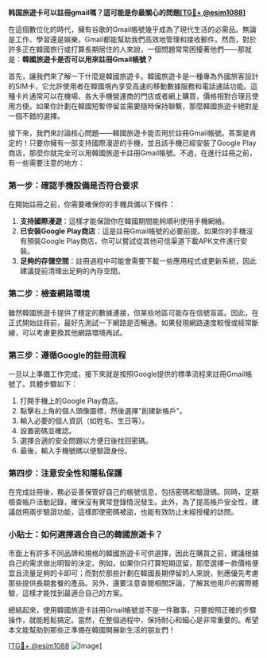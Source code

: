 **韩国旅遊卡可以註冊gmail嗎？這可能是你最關心的問題[[TG💪+ @esim1088](https://t.me/s/esim1088)]**

在這個數位化的時代，擁有谷歌的Gmail帳號幾乎成為了現代生活的必需品。無論是工作、學習還是娛樂，Gmail都能幫助我們高效地管理和接收郵件。然而，對於許多正在韓國旅行或打算長期居住的人來說，一個問題常常困擾著他們——那就是：**韓國旅遊卡是否可以用來註冊Gmail帳號？**

首先，讓我們來了解一下什麼是韓國旅遊卡。韓國旅遊卡是一種專為外國旅客設計的SIM卡，它允許使用者在韓國境內享受高速的移動數據服務和電話通話功能。這種卡片通常可以在機場、各大手機營運商的門店或者網上購買，價格相對合理且使用方便。如果你計劃在韓國短暫停留並需要隨時保持聯繫，那麼韓國旅遊卡絕對是一個不錯的選擇。

接下來，我們來討論核心問題——韓國旅遊卡能否用於註冊Gmail帳號。答案是肯定的！只要你擁有一部支持國際漫遊的手機，並且該手機已經安裝了Google Play商店，那麼你就完全可以用韓國旅遊卡註冊Gmail帳號。不過，在進行註冊之前，有一些需要注意的地方：

### **第一步：確認手機設備是否符合要求**
在開始註冊之前，你需要確保你的手機具備以下條件：
1. **支持國際漫遊**：這樣才能保證你在韓國期間能夠順利使用手機網絡。
2. **已安裝Google Play商店**：這是註冊Gmail帳號的必要前提。如果你的手機沒有預裝Google Play商店，你可以嘗試從其他可信渠道下載APK文件進行安裝。
3. **足夠的存儲空間**：註冊過程中可能會需要下載一些應用程式或更新系統，因此建議提前清理出足夠的內存空間。

### **第二步：檢查網路環境**
雖然韓國旅遊卡提供了穩定的數據連接，但某些地區可能存在信號盲區。因此，在正式開始註冊前，最好先測試一下網路是否暢通。如果發現網路速度較慢或經常斷線，可以考慮更換其他網路環境再試。

### **第三步：遵循Google的註冊流程**
一旦以上準備工作完成，接下來就是按照Google提供的標準流程來註冊Gmail帳號了。具體步驟如下：
1. 打開手機上的Google Play商店。
2. 點擊右上角的個人頭像圖標，然後選擇“創建新帳戶”。
3. 輸入必要的個人資訊（如姓名、生日等）。
4. 設置密碼並確認。
5. 選擇合適的安全問題以方便日後找回密碼。
6. 最後，輸入手機號碼以便驗證身份。

### **第四步：注意安全性和隱私保護**
在完成註冊後，務必妥善保管好自己的帳號信息，包括密碼和驗證碼。同時，定期檢查帳戶活動記錄，確保沒有異常登錄情況發生。此外，為了提高帳戶安全性，建議啟用兩步驗證功能，這樣即使密碼被盜，也能有效防止未經授權的訪問。

### **小貼士：如何選擇適合自己的韓國旅遊卡？**
市面上有許多不同品牌和規格的韓國旅遊卡可供選擇，因此在購買之前，建議根據自己的需求做出明智的決定。例如，如果你只打算短期逗留，那麼選擇一款價格便宜且流量足夠的卡即可；而對於那些計劃在韓國長期停留的人來說，則應優先考慮那些提供長期套餐的產品。另外，還要注意查閱相關評論，了解其他用戶的實際體驗，這樣才能找到最適合自己的方案。

總結起來，使用韓國旅遊卡註冊Gmail帳號並不是一件難事，只要按照正確的步驟操作，就能輕鬆搞定。當然，在整個過程中，保持耐心和細心是非常重要的。希望本文能幫助到那些正準備在韓國開展新生活的朋友們！

[[TG💪+ @esim1088](https://t.me/s/esim1088) ![Image](https://i.postimg.cc/4NQfJmqS/Snipaste-2025-05-13-00-14-12.png)]